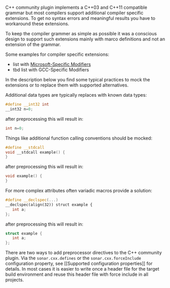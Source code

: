 C++ community plugin implements a C++03 and C++11 compatible grammar but most compilers support additional compiler specific extensions. To get no syntax errors and meaningful results you have to workaround these extensions.

To keep the compiler grammer as simple as possible it was a conscious design to support such extensions mainly with marco definitions and not an extension of the grammar.

Some examples for compiler specific extensions:
* list with [Microsoft-Specific Modifiers](http://msdn.microsoft.com/en-us/library/6bh0054z.aspx)
* tbd list with GCC-Specific Modifiers

In the description below you find some typical practices to mock the extensions or to replace them with supported alternatives.

Additional data types are typically replaces with known data types:
```C++
#define __int32 int
__int32 n=0;
```
after preprocessing this will result in:
```C++
int n=0;
```
Things like additional function calling conventions should be mocked:
```C++
#define __stdcall
void __stdcall example() {
}
```
after preprocessing this will result in:
```C++
void example() {
}
```
For more complex attributes often variadic macros provide a solution:
```C++
#define __declspec(...)
__declspec(align(32)) struct example {
   int a;
};
```
after preprocessing this will result in:
```C++
struct example {
   int a;
};
```
There are two ways to add preprocessor directives to the C++ community plugin. Via the ```sonar.cxx.defines``` or the ```sonar.cxx.forceInclude``` configuration property, see [[Supported configuration properties]] for details. In most cases it is easier to write once a header file for the target build environment and reuse this header file with force include in all projects.